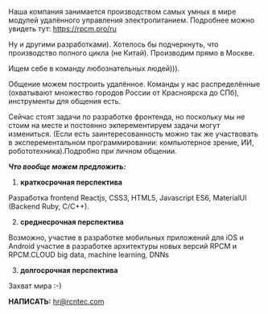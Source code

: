 Наша компания занимается производством самых умных в мире модулей удалённого управления электропитанием. Подробнее можно увидеть тут: https://rpcm.pro/ru

Ну и другими разработками). Хотелось бы подчеркнуть, что производство полного цикла (не Китай). Производим прямо в Москве. 

Ищем себе в команду любознательных людей))). 

Общение можем построить удалённое. Команды у нас распределённые (охватывают множество городов России от Красноярска до СПб), инструменты для общения есть. 

Сейчас стоят задачи по разработке фронтенда, но поскольку мы не стоим на месте и постоянно экперементируем задачи могут измениться. (Если есть заинтересованность можно так же участвовать в эксперементальном программировании: компьютерное зрение, ИИ, робототехника).Подробно при личном общении. 

***Что вообще можем предложить:***
 

1. **краткосрочная перспектива**

Разработка frontend Reactjs, CSS3, HTML5, Javascript ES6, MaterialUI
(Backend Ruby, C/C++). 

2. **среднесрочная перспектива**

Возможно, участие в разработке мобильных приложений для iOS и Android
участие в разработке архитектуры новых версий RPCM и RPCM.CLOUD
big data, machine learning, DNNs

3. **долгосрочная перспектива**


Захват мира :-) 


**НАПИСАТЬ:** hr@rcntec.com
